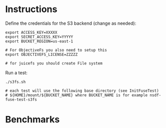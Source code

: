 # Instructions

Define the credentials for the S3 backend (change as needed):

```
export ACCESS_KEY=XXXXX
export SECRET_ACCESS_KEY=YYYYY
export BUCKET_REGION=us-east-1

# For ObjectiveFs you also need to setup this
export OBJECTIVEFS_LICENSE=ZZZZZ

# for juicefs you should create File system
```

Run a test:

```
./s3fs.sh

# each test will use the following base directory (see InitFuseTest)
# ${HOME}/mount/${BUCKET_NAME} where BUCKET_NAME is for example nsdf-fuse-test-s3fs
```


# Benchmarks